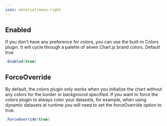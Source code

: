 ```yaml
---
icon: material/menu-right
---
```


## Enabled
If you don't have any preference for colors, you can use the built-in Colors plugin.
            It will cycle through a palette of seven Chart.js brand colors. Default true
```csharp
.Enabled(true)
```

## ForceOverride
By default, the colors plugin only works when you initialize the chart without any colors for the border or background specified.
            If you want to force the colors plugin to always color your datasets, for example,
            when using dynamic datasets at runtime you will need to set the forceOverride option to true.
```csharp
.ForceOverride(true)
```

